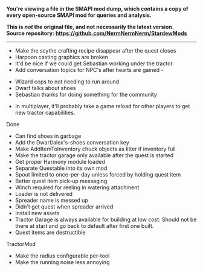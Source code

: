 **You're viewing a file in the SMAPI mod dump, which contains a copy of every open-source SMAPI mod
for queries and analysis.**

**This is _not_ the original file, and not necessarily the latest version.**  
**Source repository: https://github.com/NermNermNerm/StardewMods**

----


* Make the scythe crafting recipe disappear after the quest closes
* Harpoon casting graphics are broken
* It'd be nice if we could get Sebastian working under the tractor
* Add conversation topics for NPC's after hearts are gained -
 - Wizard cops to not needing to run around
 - Dwarf talks about shoes
 - Sebastian thanks for doing something for the community
* In multiplayer, it'll probably take a game reload for other players to get new tractor capabilities.


Done
* Can find shoes in garbage
* Add the Dwarf/alex's-shoes conversation key
* Make AddItemToInventory chuck objects as litter if inventory full
* Make the tractor garage only available after the quest is started
* Get proper Harmony module loaded
* Separate Questable into its own mod
* Spout limited to once-per-day unless forced by holding quest item
* Better quest item pick-up messaging
* Winch required for reeling in watering attachment
* Loader is not delivered
* Spreader name is messed up
* Didn't get quest when spreader arrived
* Install new assets
* Tractor Garage is always available for building at low cost.  Should not be there at start and go back to default after first one built.
* Quest items are destructible

TractorMod
* Make the radius configurable per-tool
* Make the running noise less annoying
